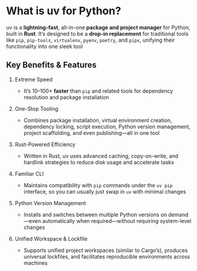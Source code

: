 # What is uv for Python?
uv is a **lightning-fast**, all-in-one **package and project manager** for Python, built in **Rust**. It’s designed to be a **drop-in replacement** for traditional tools like `pip`, `pip-tools`, `virtualenv`, `pyenv`, `poetry`, and `pipx`, unifying their functionality into one sleek tool


## Key Benefits & Features

1. Extreme Speed
    - It’s 10–100× **faster** than `pip` and related tools for dependency resolution and package installation

2. One-Stop Tooling
    - Combines package installation, virtual environment creation, dependency locking, script execution, Python version management, project scaffolding, and even publishing—all in one tool

3. Rust-Powered Efficiency
    - Written in Rust, uv uses advanced caching, copy-on-write, and hardlink strategies to reduce disk usage and accelerate tasks

4. Familiar CLI
    - Maintains compatibility with `pip` commands under the `uv pip` interface, so you can usually just swap in `uv` with minimal changes

5. Python Version Management
    - Installs and switches between multiple Python versions on demand—even automatically when required—without requiring system-level changes

6. Unified Workspace & Lockfile
    - Supports unified project workspaces (similar to Cargo’s), produces universal lockfiles, and facilitates reproducible environments across machines 